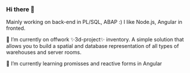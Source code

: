 ### Hi there 👋 

Mainly working on back-end in PL/SQL, ABAP :) I like Node.js, Angular in fronted.

🔭 I’m currently on offwork ✨3d-project✨ inventory. A simple solution that allows you to build a spatial and database representation of all types of warehouses and server rooms. 

🌱 I’m currently learning promisses and reactive forms in Angular

<!--
**karol-preiskorn/karol-preiskorn** is a ✨ _special_ ✨ repository because its `README.md` (this file) appears on your GitHub profile.

Here are some ideas to get you started:

- 🔭 I’m currently working on ...
- 🌱 I’m currently learning ...
- 👯 I’m looking to collaborate on ...
- 🤔 I’m looking for help with ...
- 💬 Ask me about ...
- 📫 How to reach me: ...
- 😄 Pronouns: ...
- ⚡ Fun fact: ...
-->
